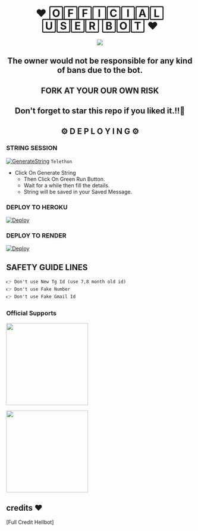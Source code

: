 <h1 align="center">❤️ 🄾🄵🄵🄸🄲🄸🄰🄻 🅄🅂🄴🅁 🄱🄾🅃 ❤️</h1>

<p align="center">
  <img src="https://graph.org/file/1b2c46fbdf497467f539e.jpg">
</p>

  <h2 align= "center" >The owner would not be responsible for any kind of bans due to the bot.</h2>
  
<h2 align="center">FORK AT  YOUR OUR OWN RISK</h1>

<h2 align ="center">Don't forget to star this repo if you liked it.!!💝</h2>

<h2 align="center">⚙️ D E P L O Y I N G ⚙️</h2>


<h3>  STRING SESSION  </h3>
  
[![GenerateString](https://img.shields.io/badge/repl.it-generateString-yellowgreen)](https://generatestringsession.xabhish3k.repl.run) ``Telethon``


- Click On Generate String
    - Then Click On Green Run Button.
    - Wait for a while then fill the details.
    - String will be saved in your Saved Message.


<h3> DEPLOY TO HEROKU </h3>

[![Deploy](https://www.herokucdn.com/deploy/button.svg)](https://heroku.com/deploy)

<h3> DEPLOY TO RENDER </h3>

[![Deploy](https://render.com/images/deploy-to-render-button.svg)](https://render.com/deploy?repo=https://github.com/MeAbhish3k/waruserbot)

## SAFETY GUIDE LINES
```
👉 Don't use New Tg Id (use 7,8 month old id)
👉 Don't use Fake Number
👉 Don't use Fake Gmail Id
```

### Official Supports

   <a href="https://t.me/officeal_warrior_fedration"><img src="https://img.shields.io/badge/Channel%20Support%3F-yes-green?&style=flat-square?&logo=telegram" width=220px></a></p>
   <a href="https://t.me/officeal_warrior_fedration"><img src="https://img.shields.io/badge/Group%20Support%3F-yes-green?&style=flat-square?&logo=telegram" width=220px></a></p>



## credits ❤️

[Full Credit Hellbot]
















